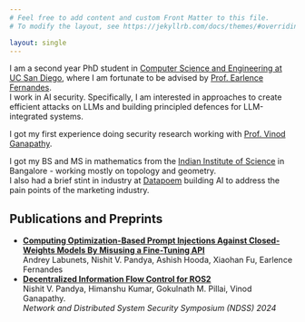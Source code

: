 ```yaml
---
# Feel free to add content and custom Front Matter to this file.
# To modify the layout, see https://jekyllrb.com/docs/themes/#overriding-theme-defaults

layout: single
---
```

I am a second year PhD student in [Computer Science and Engineering at UC San Diego](https://cse.ucsd.edu), where I am fortunate to be advised by [Prof. Earlence Fernandes](https://www.earlence.com).<br> I work in AI security. Specifically, I am interested in approaches to create efficient attacks on LLMs and building principled defences for LLM-integrated systems.<br>

I got my first experience doing security research working with [Prof. Vinod Ganapathy](https://www.csa.iisc.ac.in/~vg/).

I got my  BS and MS in mathematics from the [Indian Institute of Science](https://www.iisc.ac.in) in Bangalore - working mostly on topology and geometry.<br> I also had a brief stint in industry at [Datapoem](https://www.datapoem.com/) building AI to address the pain points of the marketing industry. 

## Publications and Preprints
* [**Computing Optimization-Based Prompt Injections Against Closed-Weights Models By Misusing a Fine-Tuning API**](https://arxiv.org/abs/2501.09798)<br>
Andrey Labunets, Nishit V. Pandya, Ashish Hooda, Xiaohan Fu, Earlence Fernandes
* [**Decentralized Information Flow Control for ROS2**](https://www.ndss-symposium.org/wp-content/uploads/2024-101-paper.pdf)<br>
Nishit V. Pandya, Himanshu Kumar, Gokulnath M. Pillai, Vinod Ganapathy.<br>
_Network and Distributed System Security Symposium (NDSS) 2024_